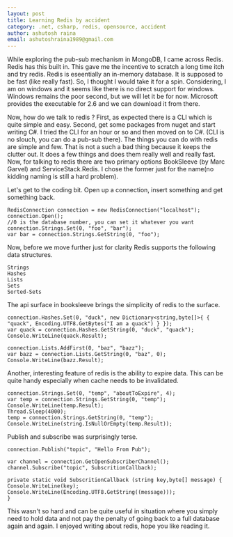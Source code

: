 ```yaml
---
layout: post
title: Learning Redis by accident
category: .net, csharp, redis, opensource, accident
author: ashutosh raina
email: ashutoshraina1989@gmail.com
---
```


While exploring the pub-sub mechanism in MongoDB, I came across Redis. Redis has this built in. This gave me the incentive to scratch a long time itch and try redis. Redis is eseentially an in-memory database. It is supposed to be fast (like really fast). So, I thought I would take it for a spin. Considering, I am on windows and it seems like there is no direct support for windows. Windows remains the poor second, but we will let it be for now.
Microsoft provides the executable for 2.6 and we can download it from there.

<!--excerpt-->

Now, how do we talk to redis ? First, as expected there is a CLI which is quite simple and easy. Second, get some packages from nuget and start writing C#. I tried the CLI for an hour or so and then moved on to C#. (CLI is no slouch, you can do a pub-sub there). The things you can do with redis are simple and few. That is not a such a bad thing because it keeps the clutter out. It does a few things and does them really well and really fast.
Now, for talking to redis there are two primary options BookSleeve (by Marc Garvel) and ServiceStack.Redis. I chose the former just for the name(no kidding naming is still a hard problem).

Let's get to the coding bit.
Open up a connection, insert something and get something back.

    RedisConnection connection = new RedisConnection("localhost");
    connection.Open();
    //0 is the database number, you can set it whatever you want
    connection.Strings.Set(0, "foo", "bar");
    var bar = connection.Strings.GetString(0, "foo");

Now, before we move further just for clarity Redis supports the following data structures.

    Strings
    Hashes
    Lists
    Sets
    Sorted-Sets

The api surface in booksleeve brings the simplicity of redis to the surface.

    connection.Hashes.Set(0, "duck", new Dictionary<string,byte[]>{ { "quack", Encoding.UTF8.GetBytes("I am a quack") } });
    var quack = connection.Hashes.GetString(0, "duck", "quack");
    Console.WriteLine(quack.Result);

    connection.Lists.AddFirst(0, "baz", "bazz");
    var bazz = connection.Lists.GetString(0, "baz", 0);
    Console.WriteLine(bazz.Result);

Another, interesting feature of redis is the ability to expire data. This can be quite handy especially when cache needs to be invalidated.

    connection.Strings.Set(0, "temp", "aboutToExpire", 4);
    var temp = connection.Strings.GetString(0, "temp");
    Console.WriteLine(temp.Result);
    Thread.Sleep(4000);
    temp = connection.Strings.GetString(0, "temp");
    Console.WriteLine(string.IsNullOrEmpty(temp.Result));

Publish and subscribe was surprisingly terse.

    connection.Publish("topic", "Hello From Pub");
    
    var channel = connection.GetOpenSubscriberChannel();
    channel.Subscribe("topic", SubscritionCallback);
    
    private static void SubscritionCallback (string key,byte[] message) {
    Console.WriteLine(key);
    Console.WriteLine(Encoding.UTF8.GetString((message)));
    }

This wasn't so hard and can be quite useful in situation where you simply need to hold data and not pay the penalty of going back to a full database again and again. I enjoyed writing about redis, hope you like reading it.